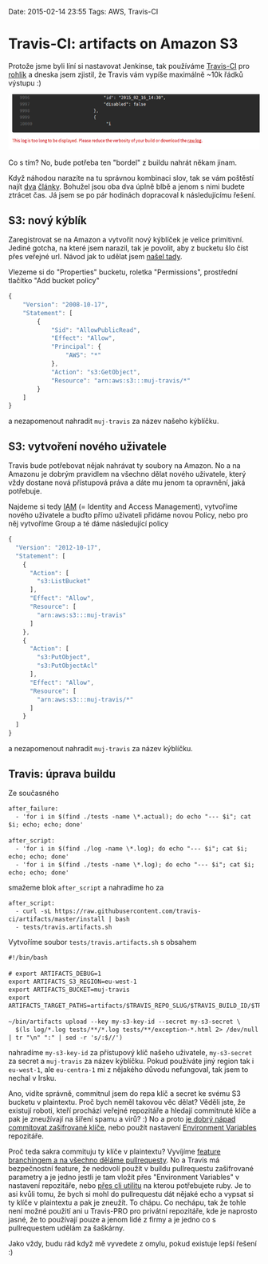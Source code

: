 Date: 2015-02-14 23:55
Tags: AWS, Travis-CI

# Travis-CI: artifacts on Amazon S3

Protože jsme byli líní si nastavovat Jenkinse, tak používáme [Travis-CI](https://travis-ci.com/) pro [rohlík](https://www.rohlik.cz/) a dneska jsem zjistil, že Travis vám vypíše maximálně ~10k řádků výstupu :)

![travis-artifacts-10k-lines](/content/travis-artifacts-10k-lines.png)

Co s tím? No, bude potřeba ten "bordel" z buildu nahrát někam jinam.

Když náhodou narazíte na tu správnou kombinaci slov, tak se vám poštěstí najít [dva](http://blog.travis-ci.com/2012-12-18-travis-artifacts/) [články](http://docs.travis-ci.com/user/uploading-artifacts/). Bohužel jsou oba dva úplně blbě a jenom s nimi budete ztrácet čas. Já jsem se po pár hodinách dopracoval k následujícímu řešení.


## S3: nový kýblík

Zaregistrovat se na Amazon a vytvořit nový kýblíček je velice primitivní. Jediné gotcha, na které jsem narazil, tak je povolit, aby z bucketu šlo číst přes veřejné url. Návod jak to udělat jsem [našel tady](http://stackoverflow.com/a/4709391).

Vlezeme si do "Properties" bucketu, roletka "Permissions", prostřední tlačítko "Add bucket policy"

```js
{
	"Version": "2008-10-17",
	"Statement": [
		{
			"Sid": "AllowPublicRead",
			"Effect": "Allow",
			"Principal": {
				"AWS": "*"
			},
			"Action": "s3:GetObject",
			"Resource": "arn:aws:s3:::muj-travis/*"
		}
	]
}
```

a nezapomenout nahradit `muj-travis` za název našeho kýblíčku.



## S3: vytvoření nového uživatele

Travis bude potřebovat nějak nahrávat ty soubory na Amazon. No a na Amazonu je dobrým pravidlem na všechno dělat nového uživatele, který vždy dostane nová přístupová práva a dáte mu jenom ta opravnění, jaká potřebuje.

Najdeme si tedy [IAM](https://console.aws.amazon.com/iam/home?region=eu-west-1#users) (= Identity and Access Management), vytvoříme nového uživatele a buďto přímo uživateli přidáme novou Policy, nebo pro něj vytvoříme Group a té dáme následující policy

```js
{
  "Version": "2012-10-17",
  "Statement": [
    {
      "Action": [
        "s3:ListBucket"
      ],
      "Effect": "Allow",
      "Resource": [
        "arn:aws:s3:::muj-travis"
      ]
    },
    {
      "Action": [
        "s3:PutObject",
        "s3:PutObjectAcl"
      ],
      "Effect": "Allow",
      "Resource": [
        "arn:aws:s3:::muj-travis/*"
      ]
    }
  ]
}
```

a nezapomenout nahradit `muj-travis` za název kýblíčku.


## Travis: úprava buildu

Ze současného

```neon
after_failure:
  - 'for i in $(find ./tests -name \*.actual); do echo "--- $i"; cat $i; echo; echo; done'

after_script:
  - 'for i in $(find ./log -name \*.log); do echo "--- $i"; cat $i; echo; echo; done'
  - 'for i in $(find ./tests -name \*.log); do echo "--- $i"; cat $i; echo; echo; done'
```

smažeme blok `after_script` a nahradíme ho za

```neon
after_script:
  - curl -sL https://raw.githubusercontent.com/travis-ci/artifacts/master/install | bash
  - tests/travis.artifacts.sh
```

Vytvoříme soubor `tests/travis.artifacts.sh` s obsahem

```shell
#!/bin/bash

# export ARTIFACTS_DEBUG=1
export ARTIFACTS_S3_REGION=eu-west-1
export ARTIFACTS_BUCKET=muj-travis
export ARTIFACTS_TARGET_PATHS=artifacts/$TRAVIS_REPO_SLUG/$TRAVIS_BUILD_ID/$TRAVIS_JOB_ID

~/bin/artifacts upload --key my-s3-key-id --secret my-s3-secret \
  $(ls log/*.log tests/**/*.log tests/**/exception-*.html 2> /dev/null | tr "\n" ":" | sed -r 's/:$//')
```

nahradíme `my-s3-key-id` za přístupový klíč našeho uživatele, `my-s3-secret` za secret a `muj-travis` za název kýblíčku.
Pokud používáte jiný region tak i `eu-west-1`, ale `eu-centra-1` mi z nějakého důvodu nefungoval, tak jsem to nechal v Irsku.

Ano, vidíte správně, commitnul jsem do repa klíč a secret ke svému S3 bucketu v plaintextu. Proč bych neměl takovou věc dělat? Věděli jste, že existují roboti, kteří prochází veřejné repozitáře a hledají commitnuté klíče a pak je zneužívají na šíření spamu a virů? :) No a proto [je dobrý nápad commitovat zašifrované klíče](http://docs.travis-ci.com/user/encryption-keys/), nebo použít nastavení [Environment Variables](http://docs.travis-ci.com/user/environment-variables/#Secure-Variables) repozitáře.

Proč teda sakra commituju ty klíče v plaintextu? Vyvíjíme [feature branchingem a na všechno děláme pullrequesty](https://guides.github.com/introduction/flow/). No a Travis má bezpečnostní feature, že nedovolí použít v buildu pullrequestu zašifrované parametry a je jedno jestli je tam vložít přes "Environment Variables" v nastavení repozitáře, nebo [přes cli utilitu](http://blog.travis-ci.com/2013-01-14-new-client/) na kterou potřebujete ruby. Je to asi kvůli tomu, že bych si mohl do pullrequestu dát nějaké echo a vypsat si ty klíče v plaintextu a pak je zneužít. To chápu. Co nechápu, tak že tohle není možné použití ani u Travis-PRO pro privátní repozitáře, kde je naprosto jasné, že to používají pouze a jenom lidé z firmy a je jedno co s pullrequestem udělám za šaškárny.

Jako vždy, budu rád když mě vyvedete z omylu, pokud existuje lepší řešení :)
